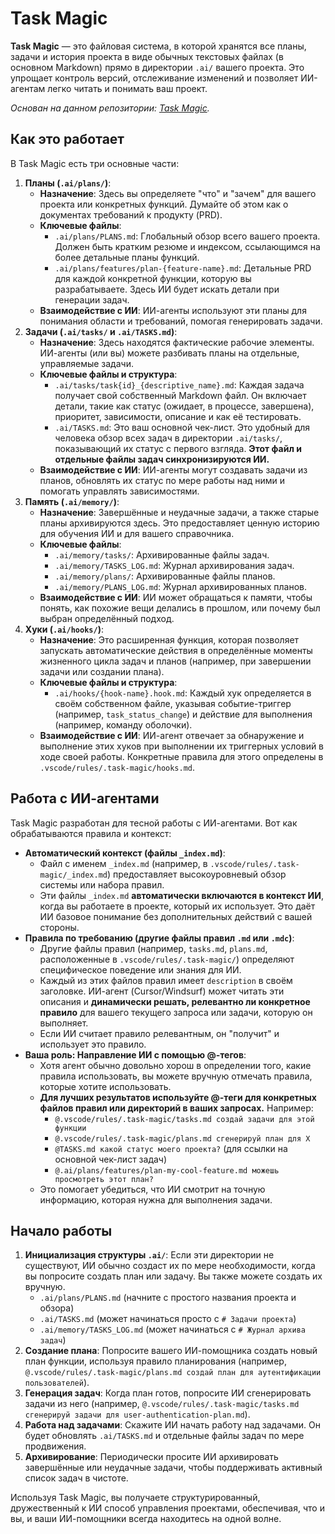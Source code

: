 # Task Magic

**Task Magic** — это файловая система, в которой хранятся все планы, задачи и история проекта в виде обычных текстовых файлах (в основном Markdown) прямо в директории `.ai/` вашего проекта.
Это упрощает контроль версий, отслеживание изменений и позволяет ИИ-агентам легко читать и понимать ваш проект.

*Основан на данном репозитории: [Task Magic](https://github.com/iannuttall/task-magic).*

## Как это работает

В Task Magic есть три основные части:

1. **Планы (`.ai/plans/`)**:
    - **Назначение**: Здесь вы определяете "что" и "зачем" для вашего проекта или конкретных функций. Думайте об этом как о документах требований к продукту (PRD).
    - **Ключевые файлы**:
      - `.ai/plans/PLANS.md`: Глобальный обзор всего вашего проекта. Должен быть кратким резюме и индексом, ссылающимся на более детальные планы функций.
      - `.ai/plans/features/plan-{feature-name}.md`: Детальные PRD для каждой конкретной функции, которую вы разрабатываете. Здесь ИИ будет искать детали при генерации задач.
    - **Взаимодействие с ИИ**: ИИ-агенты используют эти планы для понимания области и требований, помогая генерировать задачи.
2. **Задачи (`.ai/tasks/` и `.ai/TASKS.md`)**:
    - **Назначение**: Здесь находятся фактические рабочие элементы. ИИ-агенты (или вы) можете разбивать планы на отдельные, управляемые задачи.
    - **Ключевые файлы и структура**:
      - `.ai/tasks/task{id}_{descriptive_name}.md`: Каждая задача получает свой собственный Markdown файл. Он включает детали, такие как статус (ожидает, в процессе, завершена), приоритет, зависимости, описание и как её тестировать.
      - `.ai/TASKS.md`: Это ваш основной чек-лист. Это удобный для человека обзор всех задач в директории `.ai/tasks/`, показывающий их статус с первого взгляда. **Этот файл и отдельные файлы задач синхронизируются ИИ.**
    - **Взаимодействие с ИИ**: ИИ-агенты могут создавать задачи из планов, обновлять их статус по мере работы над ними и помогать управлять зависимостями.
3. **Память (`.ai/memory/`)**:
    - **Назначение**: Завершённые и неудачные задачи, а также старые планы архивируются здесь. Это предоставляет ценную историю для обучения ИИ и для вашего справочника.
    - **Ключевые файлы**:
      - `.ai/memory/tasks/`: Архивированные файлы задач.
      - `.ai/memory/TASKS_LOG.md`: Журнал архивирования задач.
      - `.ai/memory/plans/`: Архивированные файлы планов.
      - `.ai/memory/PLANS_LOG.md`: Журнал архивированных планов.
    - **Взаимодействие с ИИ**: ИИ может обращаться к памяти, чтобы понять, как похожие вещи делались в прошлом, или почему был выбран определённый подход.
4. **Хуки (`.ai/hooks/`)**:
    - **Назначение**: Это расширенная функция, которая позволяет запускать автоматические действия в определённые моменты жизненного цикла задач и планов (например, при завершении задачи или создании плана).
    - **Ключевые файлы и структура**:
      - `.ai/hooks/{hook-name}.hook.md`: Каждый хук определяется в своём собственном файле, указывая событие-триггер (например, `task_status_change`) и действие для выполнения (например, команду оболочки).
    - **Взаимодействие с ИИ**: ИИ-агент отвечает за обнаружение и выполнение этих хуков при выполнении их триггерных условий в ходе своей работы. Конкретные правила для этого определены в `.vscode/rules/.task-magic/hooks.md`.

## Работа с ИИ-агентами

Task Magic разработан для тесной работы с ИИ-агентами. Вот как обрабатываются правила и контекст:

- **Автоматический контекст (файлы `_index.md`)**:
  - Файл с именем `_index.md` (например, в `.vscode/rules/.task-magic/_index.md`) предоставляет высокоуровневый обзор системы или набора правил.
  - Эти файлы `_index.md` **автоматически включаются в контекст ИИ**, когда вы работаете в проекте, который их использует. Это даёт ИИ базовое понимание без дополнительных действий с вашей стороны.
- **Правила по требованию (другие файлы правил `.md` или `.mdc`)**:
  - Другие файлы правил (например, `tasks.md`, `plans.md`, расположенные в `.vscode/rules/.task-magic/`) определяют специфическое поведение или знания для ИИ.
  - Каждый из этих файлов правил имеет `description` в своём заголовке. ИИ-агент (Cursor/Windsurf) может читать эти описания и **динамически решать, релевантно ли конкретное правило** для вашего текущего запроса или задачи, которую он выполняет.
  - Если ИИ считает правило релевантным, он "получит" и использует это правило.
- **Ваша роль: Направление ИИ с помощью @-тегов**:
  - Хотя агент обычно довольно хорош в определении того, какие правила использовать, вы можете вручную отмечать правила, которые хотите использовать.
  - **Для лучших результатов используйте @-теги для конкретных файлов правил или директорий в ваших запросах.** Например:
    - `@.vscode/rules/.task-magic/tasks.md создай задачи для этой функции`
    - `@.vscode/rules/.task-magic/plans.md сгенерируй план для X`
    - `@TASKS.md какой статус моего проекта?` (для ссылки на основной чек-лист задач)
    - `@.ai/plans/features/plan-my-cool-feature.md можешь просмотреть этот план?`
  - Это помогает убедиться, что ИИ смотрит на точную информацию, которая нужна для выполнения задачи.

## Начало работы

1. **Инициализация структуры `.ai/`**: Если эти директории не существуют, ИИ обычно создаст их по мере необходимости, когда вы попросите создать план или задачу. Вы также можете создать их вручную.
    - `.ai/plans/PLANS.md` (начните с простого названия проекта и обзора)
    - `.ai/TASKS.md` (может начинаться просто с `# Задачи проекта`)
    - `.ai/memory/TASKS_LOG.md` (может начинаться с `# Журнал архива задач`)
2. **Создание плана**: Попросите вашего ИИ-помощника создать новый план функции, используя правило планирования (например, `@.vscode/rules/.task-magic/plans.md создай план для аутентификации пользователей`).
3. **Генерация задач**: Когда план готов, попросите ИИ сгенерировать задачи из него (например, `@.vscode/rules/.task-magic/tasks.md сгенерируй задачи для user-authentication-plan.md`).
4. **Работа над задачами**: Скажите ИИ начать работу над задачами. Он будет обновлять `.ai/TASKS.md` и отдельные файлы задач по мере продвижения.
5. **Архивирование**: Периодически просите ИИ архивировать завершённые или неудачные задачи, чтобы поддерживать активный список задач в чистоте.

Используя Task Magic, вы получаете структурированный, дружественный к ИИ способ управления проектами, обеспечивая, что и вы, и ваши ИИ-помощники всегда находитесь на одной волне.
